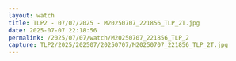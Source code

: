 ```yaml
---
layout: watch
title: TLP2 - 07/07/2025 - M20250707_221856_TLP_2T.jpg
date: 2025-07-07 22:18:56
permalink: /2025/07/07/watch/M20250707_221856_TLP_2
capture: TLP2/2025/202507/20250707/M20250707_221856_TLP_2T.jpg
---
```

